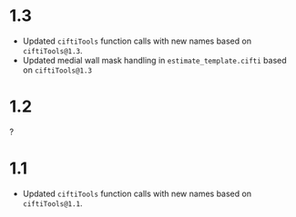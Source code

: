 # 1.3

* Updated `ciftiTools` function calls with new names based on `ciftiTools@1.3`.
* Updated medial wall mask handling in `estimate_template.cifti` based on `ciftiTools@1.3` 

# 1.2

?

# 1.1

* Updated `ciftiTools` function calls with new names based on `ciftiTools@1.1`.